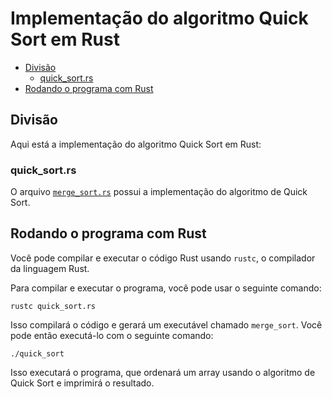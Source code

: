 # Implementação do algoritmo Quick Sort em Rust

- [Divisão](#divisão)
    - [quick_sort.rs](#merge_sortrs)
- [Rodando o programa com Rust](#rodando-o-programa-com-rust)

## Divisão

Aqui está a implementação do algoritmo Quick Sort em Rust:

### quick_sort.rs

O arquivo <a href="https://github.com/FabioHenriqueFarias/algorithms-And-Data-Dtructures/blob/main/Algorithms/Sorting/2_QuickSort/Rust/quick_sort.rs">`merge_sort.rs`</a>  possui a implementação do algoritmo de Quick Sort.

## Rodando o programa com Rust

Você pode compilar e executar o código Rust usando `rustc`, o compilador da linguagem Rust. 

Para compilar e executar o programa, você pode usar o seguinte comando:

```
rustc quick_sort.rs
```

Isso compilará o código e gerará um executável chamado `merge_sort`. Você pode então executá-lo com o seguinte comando:

```
./quick_sort
```

Isso executará o programa, que ordenará um array usando o algoritmo de Quick Sort e imprimirá o resultado.